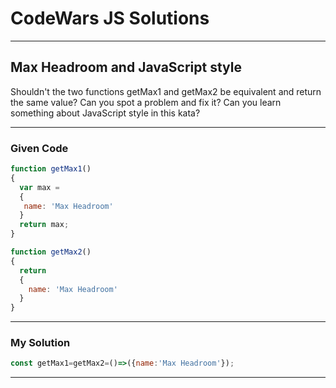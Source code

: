 
# CodeWars JS Solutions

---

## Max Headroom and JavaScript style

Shouldn't the two functions getMax1 and getMax2 be equivalent and return the same value? Can you spot a problem and fix it? Can you learn something about JavaScript style in this kata?


---

### Given Code


```js
function getMax1()
{
  var max = 
  {
   name: 'Max Headroom'
  }
  return max;
}

function getMax2()
{
  return
  {
    name: 'Max Headroom'
  }
}
```

---

### My Solution 


```js
const getMax1=getMax2=()=>({name:'Max Headroom'});

```


---

